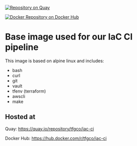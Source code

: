 [![Repository on Quay](https://quay.io/repository/tfgco/iac-ci/status "Repository on Quay")](https://quay.io/repository/tfgco/iac-ci)

[![Docker Repository on Docker Hub](https://img.shields.io/docker/v/tfgco/iac-ci?label=docker%20hub "Docker Repository on Docker Hub")](https://hub.docker.com/r/tfgco/iac-ci)

# Base image used for our IaC CI pipeline

This image is based on alpine linux and includes:

- bash
- curl
- git
- vault
- tfenv (terraform)
- awscli
- make

## Hosted at

Quay: https://quay.io/repository/tfgco/iac-ci

Docker Hub: https://hub.docker.com/r/tfgco/iac-ci
